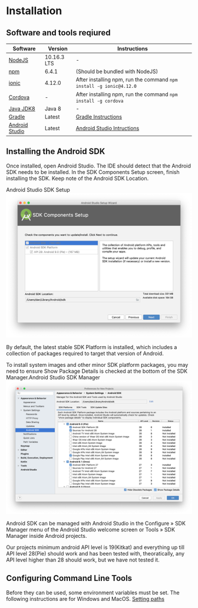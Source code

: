 # Installation

## Software and tools reqiured
| Software                               | Version  | Instructions |
|----------------------------------------------|------------------------|--------|
| [NodeJS](https://nodejs.org/en/) | 10.16.3 LTS | - |
| [npm](https://www.npmjs.com/) | 6.4.1 | (Should be bundled with NodeJS) |
|[ionic](https://ionicframework.com/)|4.12.0| After installing npm, run the command `npm install -g ionic@4.12.0`|
|[Cordova](https://cordova.apache.org/)| - |After installing npm, run the command `npm install -g cordova` |
| [Java JDK8](https://www.oracle.com/technetwork/java/javase/downloads/jdk8-downloads-2133151.html) | Java 8 | - |
| [Gradle](https://gradle.org/)| Latest |[Gradle Instructions](https://gradle.org/install/) |
| [Android Studio](https://developer.android.com/studio/) | Latest |[Android Studio Intructions](https://developer.android.com/studio/install)|

## Installing the Android SDK
Once installed, open Android Studio. The IDE should detect that the Android SDK needs to be installed. In the SDK Components Setup screen, finish installing the SDK. Keep note of the Android SDK Location.

Android Studio SDK Setup
![Android Studio SDK Setup](android-studio-sdk-setup.png)

By default, the latest stable SDK Platform is installed, which includes a collection of packages required to target that version of Android.

To install system images and other minor SDK platform packages, you may need to ensure Show Package Details is checked at the bottom of the SDK Manager.Android Studio SDK Manager
![Android Studio SDK packages](android-studio-sdk.png)

Android SDK can be managed with Android Studio in the Configure » SDK Manager menu of the Android Studio welcome screen or Tools » SDK Manager inside Android projects.

Our projects minimum android API level is 19(Kitkat) and everything up till API level 28(Pie) should work and has been tested with, theoratically, any API level higher than 28 should work, but we have not tested it.

## Configuring Command Line Tools
Before they can be used, some environment variables must be set. The following instructions are for Windows and MacOS. [Setting paths](https://www.dev2qa.com/how-to-set-android-sdk-path-in-windows-and-mac/)